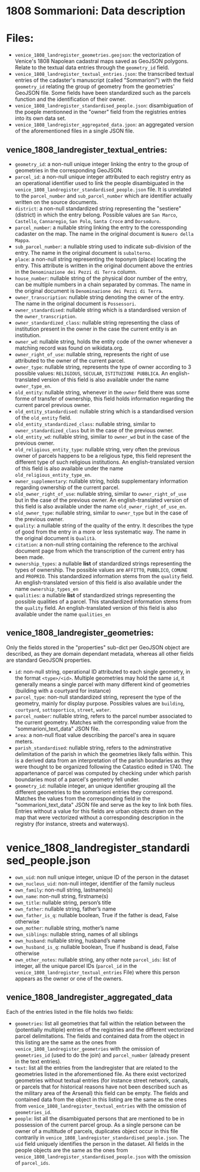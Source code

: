 # 1808 Sommarioni: Data description

# Files:
* `venice_1808_landregister_geometries.geojson`: the vectorization of Venice's 1808 Napolean cadastral maps saved as GeoJSON polygons. Relate to the textual data entries through the `geometry_id` field.
* `venice_1808_landregister_textual_entries.json`: the transcribed textual entries of the cadaster's manuscript (called "Sommarioni") with the field `geometry_id` relating the group of geometry from the geometries' GeoJSON file. Some fields have been standardized such as the parcels function and the identification of their owner.
* `venice_1808_landregister_standardised_people.json`: disambiguation of the poeple mentionned in the "owner" field from the registries entries into its own data set.
* `venice_1808_landregister_aggregated_data.jpon`: an aggregated version of the aforementioned files in a single JSON file.

## venice_1808_landregister_textual_entries:
- `geometry_id`: a non-null unique integer linking the entry to the group of geometries in the corresponding GeoJSON.
- `parcel_id`: a non-null unique integer attributed to each registry entry as an operational identifier used to link the people disambiguated in the `venice_1808_landregister_standardised_people.json` file. It is unrelated to the `parcel_number` and `sub_parcel_number` which are identifier actually written on the source documents.
- `district`: a non-null standardized string representing the "sestiere" (district) in which the entry belong. Possible values are  `San Marco`, `Castello`, `Cannaregio`, `San Polo`, `Santa Croce` and `Dorsoduro`.
- `parcel_number`: a nullable string linking the entry to the coressponding cadaster on the map. The name in the original document is `Numero della Mappa`.
- `sub_parcel_number`: a nullable string used to indicate sub-division of the entry. The name in the original document is `subalterno`.
- `place`: a non-null string representing the toponym (place) locating the entry. This attribute is written in the original document above the entries in the `Denominazione dei Pezzi di Terra` column.
- `house_number`: nullable string of the physical door number of the entry, can be multiple numbers in a chain separated by commas. The name in the original document is `Denominazione dei Pezzi di Terra`.
- `owner_transcription`: nullable string denoting the owner of the entry. The name in the original document is `Possessori`.
- `owner_standardised`: nullable string which is a standardised version of the `owner_transcription`.
- `owner_standardized_class`: nullable string representing the class of institution present in the owner in the case the current entity is an institution.
- `owner_wd`: nullable string, holds the entity code of the owner whenever a matching record was found on wikidata.org.
- `owner_right_of_use`: nullable string, represents the right of use attributed to the owner of the current parcel.
- `owner_type`: nullable string, represents the type of owner according to 3 possible values: `RELIGIOUS`, `SECULAR`, `ISTITUZIONE PUBBLICA`. An english-translated version of this field is also available under the name `owner_type_en`. 
- `old_entity`: nullable string, whenever in the `owner` field there was some forme of transfer of ownership, this field holds information regarding the current parcel previous owner.
- `old_entity_standardised`:  nullable string which is a standardised version of the `old_entity` field.
- `old_entity_standardized_class`: nullable string, similar to `owner_standardized_class` but in the case of the previous owner.
- `old_entity_wd`: nullable string, similar to `owner_wd` but in the case of the previous owner.
- `old_religious_entity_type`: nullable string, very often the previous owner of parcels happens to be a religious type, this field represent the different type of such religious institutions. An english-translated version of this field is also available under the name `old_religious_entity_type_en`. 
- `owner_supplementary`: nullable string, holds supplementary information regarding ownership of the current parcel.
- `old_owner_right_of_use`: nullable string, similar to `owner_right_of_use` but in the case of the previous owner. An english-translated version of this field is also available under the name `old_owner_right_of_use_en`. 
- `old_owner_type`: nullable string, similar to `owner_type` but in the case of the previous owner. 
- `quality`: a nullable string of the quality of the entry. It describes the type of good from the entry in a more or less systematic way. The name in the original document is `Qualità`. 
- `citation`: a non-null string containing the reference to the archival document page from which the transcription of the current entry has been made.
- `ownership_types`: a nullable **list** of standardized strings representing the types of ownership. The possible values are `AFFITTO`, `PUBBLICO`, `COMUNE` and `PROPRIO`. This standardized information stems from the `quality` field. An english-translated version of this field is also available under the name `ownership_types_en`
- `qualities`: a nullable **list** of standardized strings representing the possible qualities of a parcel. This standardized information stems from the `quality` field. An english-translated version of this field is also available under the name `qualities_en`

## venice_1808_landregister_geometries:
Only the fields stored in the "properties" sub-dict per GeoJSON object are described, as they are domain dependant metadata, whereas all other fields are standard GeoJSON properties.
- `id`: non-null string, operational ID attributed to each single geometry, in the format `<type>/<id>`. Multiple geometries may hold the same `id`, it generally means a single parcel with many different kind of geometries (building with a courtyard for instance)
- `parcel_type`: non-null standardized string, represent the type of the geometry, mainly for display purpose. Possibles values are `building`, `courtyard`, `sottoportico`, `street`, `water`.
- `parcel_number`: nullable string, refers to the parcel number associated to the current geometry. Matches with the corresponding value from the "sommarioni_text_data" JSON file. 
- `area`: a non-null float value describing the parcel's area in square meters.
- `parish_standardised`: nullable string, refers to the adminstrative delimitation of the parish in which the geometries likely falls within. This is a derived data from an interpretation of the parish boundaries as they were thought to be organized following the Catastico edited in 1740. The appartenance of parcel was computed by checking under which parish boundaries most of a parcel's geometry fell under.
- `geometry_id`: nullable integer, an unique identifier grouping all the different geometries to the sommarioni entries they correspond. Matches the values from the corresponding field in the "sommarioni_text_data" JSON file and serve as the key to link both files. Entries without a value for this fields are urban objects drawn on the map that were vectorized without a corresponding description in the registry (for instance, streets and waterways).

# venice_1808_landregister_standardised_people.json
- `own_uid`: non null unique integer, unique ID of the person in the dataset
- `own_nucleus_uid`: non-null integer, identifier of the family nucleus
- `own_family`: non-null string, lastname(s)
- `own_name`: non-null string, firstname(s)
- `own_title`: nullable string, person’s title
- `own_father`: nullable string, father’s name
- `own_father_is_q`: nullable boolean, True if the father is dead, False otherwise
- `own_mother`: nullable string, mother’s name
- `own_siblings`: nullable string, names of all siblings
- `own_husband`: nullable string, husband’s name
- `own_husband_is_q`: nullable boolean, True if husband is dead, False otherwise
- `own_other_notes`: nullable string, any other note
`parcel_ids`: list of integer, all the unique parcel IDs (`parcel_id` in the `venice_1808_landregister_textual_entries` File) where this person appears as the owner or one of the owners.


## venice_1808_landregister_aggregated_data
Each of the entries listed in the file holds two fields:
- `geometries`: list all geometries that fall within the relation between the (potentially multiple) entries of the registries and the different vectorized parcel delimitations. The fields and contained data from the object in this listing are the same as the ones from `venice_1808_landregister_geometries` with the omission of `geometries_id` (used to do the join) and `parcel_number` (already present in the text entries).
- `text`: list all the entries from the landregister that are related to the geometries listed in the aforementioned file. As there exist vectorized geometries without textual entries (for instance street network, canals, or parcels that for historical reasons have not been described such as the military area of the Arsenal) this field can be empty. The fields and contained data from the object in this listing are the same as the ones from `venice_1808_landregister_textual_entries` with the omission of `geometries_id`.
- `people`: list all the disambiguated persons that are mentioned to be in possession of the current parcel group. As a single persone can be owner of a multitude of parcels, duplicates object occur in this file contrarily in `venice_1808_landregister_standardised_people.json`. The `uid` field uniquely identifies the person in the dataset. All fields in the people objects are the same as the ones from `venice_1808_landregister_standardised_people.json` with the omission of `parcel_ids`.
